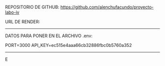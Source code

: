 REPOSITORIO DE GITHUB: https://github.com/alenchufacundo/proyecto-labo-iv

URL DE RENDER: 

--------------------------------------------------------------------------------------------

DATOS PARA PONER EN EL ARCHIVO .env: 

PORT=3000
API_KEY=ec515e4aaa66cb32886fbc0b5760a352

--------------------------------------------------------------------------------------------

E